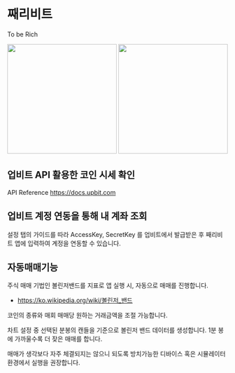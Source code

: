 # 째리비트
To be Rich

<img width="250" src="capture2.png"> <img width="250" src="capture1.png">

## 업비트 API 활용한 코인 시세 확인

API Reference https://docs.upbit.com

## 업비트 계정 연동을 통해 내 계좌 조회

설정 탭의 가이드를 따라 AccessKey, SecretKey 를 업비트에서 발급받은 후 째리비트 앱에 입력하여 계정을 연동할 수 있습니다.

## 자동매매기능 

주식 매매 기법인 볼린저밴드를 지표로 앱 실행 시, 자동으로 매매를 진행합니다.
- https://ko.wikipedia.org/wiki/볼린저_밴드

코인의 종류와 매회 매매당 원하는 거래금액을 조절 가능합니다.

차트 설정 중 선택된 분봉의 캔들을 기준으로 볼린저 밴드 데이터를 생성합니다. 1분 봉에 가까울수록 더 잦은 매매를 합니다.

매매가 생각보다 자주 체결되지는 않으니 되도록 방치가능한 디바이스 혹은 시뮬레이터 환경에서 실행을 권장합니다.
